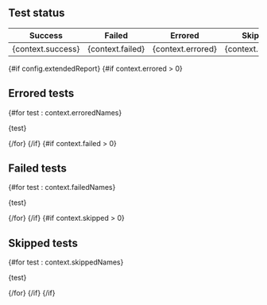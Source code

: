 ## Test status

| Success | Failed | Errored | Skipped |
|:-------:|:------:|:-------:|:-------:|
| {context.success} | {context.failed} | {context.errored} | {context.skipped} |
{#if config.extendedReport}
{#if context.errored > 0}
## Errored tests

{#for test : context.erroredNames}
<p>{test}</p>
{/for}
{/if}
{#if context.failed > 0}

## Failed tests

{#for test : context.failedNames}
<p>{test}</p>
{/for}
{/if}
{#if context.skipped > 0}

## Skipped tests

{#for test : context.skippedNames}
<p>{test}</p>
{/for}
{/if}
{/if}